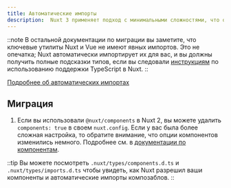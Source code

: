 ```yaml
---
title: Автоматические импорты
description:  Nuxt 3 применяет подход с минимальными сложностями, что означает, что где это возможно, компоненты и композаблы автоматически импортируются.
---
```


::note
В остальной документации по миграции вы заметите, что ключевые утилиты Nuxt и Vue не имеют явных импортов. Это не опечатка; Nuxt автоматически импортирует их для вас, и вы должны получить полные подсказки типов, если вы следовали [инструкциям](/docs/migration/configuration#typescript) по использованию поддержки TypeScript в Nuxt.
::

[Подробнее об автоматических импортах](/docs/guide/concepts/auto-imports)

## Миграция

1. Если вы использовали `@nuxt/components` в Nuxt 2, вы можете удалить `components: true` в своем `nuxt.config`. Если у вас была более сложная настройка, то обратите внимание, что опции компонентов изменились немного. Подробнее см. в [документации по компонентам](/docs/guide/directory-structure/components).

::tip
Вы можете посмотреть `.nuxt/types/components.d.ts` и `.nuxt/types/imports.d.ts` чтобы увидеть, как Nuxt разрешил ваши компоненты и автоматические импорты композаблов.
::

